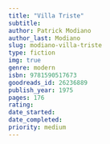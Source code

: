 ```yaml
---
title: "Villa Triste"
subtitle: 
author: Patrick Modiano
author_last: Modiano
slug: modiano-villa-triste
type: fiction
img: true
genre: modern
isbn: 9781590517673
goodreads_id: 26236889
publish_year: 1975
pages: 176
rating: 
date_started:
date_completed:
priority: medium
---
```

